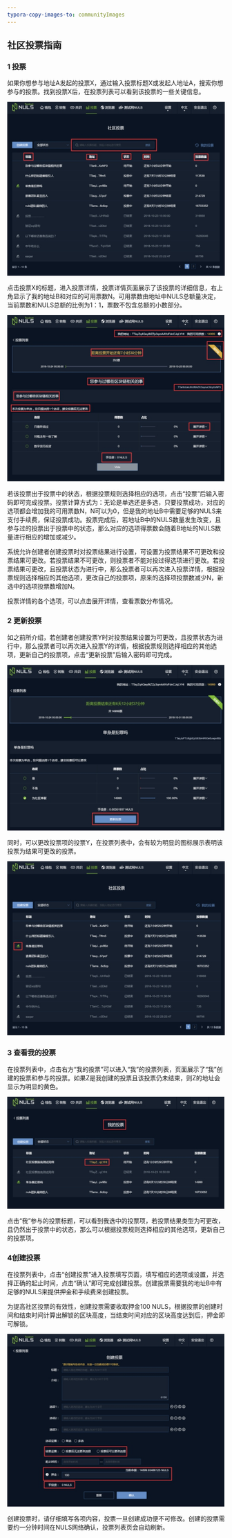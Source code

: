 ```yaml
---
typora-copy-images-to: communityImages
---
```


## 社区投票指南

### 1 投票

如果你想参与地址A发起的投票X，通过输入投票标题X或发起人地址A，搜索你想参与的投票。找到投票X后，在投票列表可以看到该投票的一些关键信息。

![img](communityImages/wpsA8AA.tmp.jpg)

点击投票X的标题，进入投票详情，投票详情页面展示了该投票的详细信息，右上角显示了我的地址B和对应的可用票数N。可用票数由地址中NULS总额量决定，当前票数和NULS总额的比例为1：1，票数不包含总额的小数部分。

![img](communityImages/wpsBF9.tmp.jpg)

若该投票出于投票中的状态，根据投票规则选择相应的选项，点击“投票”后输入密码即可完成投票。投票计算方式为：无论是单选还是多选，只要投票成功，对应的选项都会增加我的可用票数N，N可以为0，但是我的地址B中需要足够的NULS来支付手续费，保证投票成功。投票完成后，若地址B中的NULS数量发生改变，且参与过的投票出于投票中的状态，那么对应的选项得票数会随着B地址的NULS数量进行相应的增加或减少。

系统允许创建者创建投票时对投票结果进行设置，可设置为投票结果不可更改和投票结果可更改。若投票结果不可更改，则投票者不能对投过得选项进行更改。若投票结果可更改，且投票状态为进行中，那么投票者可以再次进入投票详情，根据投票规则选择相应的其他选项，更改自己的投票项，原来的选择项投票数减少N，新选中的选项投票数增加N。

投票详情的各个选项，可以点击展开详情，查看票数分布情况。

### 2 更新投票

如之前所介绍，若创建者创建投票Y时对投票结果设置为可更改，且投票状态为进行中，那么投票者可以再次进入投票Y的详情，根据投票规则选择相应的其他选项，更新自己的投票项，点击“更新投票”后输入密码即可完成。

![img](communityImages/wps55B5.tmp.jpg)

同时，可以更改投票项的投票Y，在投票列表中，会有较为明显的图标展示表明该投票为结果可更改的投票。

![img](communityImages/wps96E5.tmp.jpg)

### 3 查看我的投票

在投票列表中，点击右方“我的投票”可以进入“我”的投票列表，页面展示了“我”创建的投票和参与的投票。如果Z是我创建的投票且该投票仍未结束，则Z的地址会显示为明显的黄色。

![img](communityImages/wpsD101.tmp.jpg)

点击“我”参与的投票标题，可以看到我选中的投票项，若投票结果类型为可更改，且仍然出于投票中的状态，那么可以根据投票规则选择相应的其他选项，更新自己的投票项。

### 4创建投票

在投票列表中，点击“创建投票”进入投票填写页面，填写相应的选项或设置，并选择正确的起止时间，点击“确认”即可完成创建投票。创建投票需要我的地址B中有足够的NULS来提供押金和手续费来创建投票。

为提高社区投票的有效性，创建投票需要收取押金100 NULS，根据投票的创建时间和结束时间计算出解锁的区块高度，当结束时间对应的区块高度达到后，押金即可解锁。

![img](communityImages/wpsFCF4.tmp.jpg)

创建投票时，请仔细填写各项内容，投票一旦创建成功便不可修改。创建的投票需要约一分钟时间在NULS网络确认，投票列表页会自动刷新。

